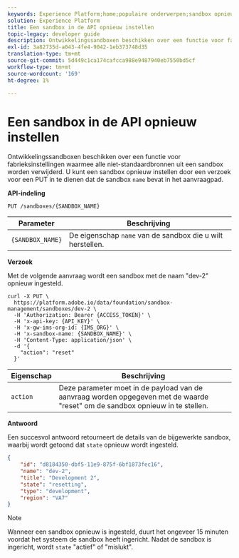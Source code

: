 ```yaml
---
keywords: Experience Platform;home;populaire onderwerpen;sandbox opnieuw instellen
solution: Experience Platform
title: Een sandbox in de API opnieuw instellen
topic-legacy: developer guide
description: Ontwikkelingssandboxen beschikken over een functie voor fabrieksinstellingen waarmee alle niet-standaardbronnen uit een sandbox worden verwijderd. U kunt een sandbox opnieuw instellen door een PUT-aanvraag in te dienen die de naam van de sandbox in het aanvraagpad bevat.
exl-id: 3a82735d-a043-4fe4-9042-1eb373748d35
translation-type: tm+mt
source-git-commit: 5d449c1ca174cafcca988e9487940eb7550bd5cf
workflow-type: tm+mt
source-wordcount: '169'
ht-degree: 1%

---
```


# Een sandbox in de API opnieuw instellen

Ontwikkelingssandboxen beschikken over een functie voor fabrieksinstellingen waarmee alle niet-standaardbronnen uit een sandbox worden verwijderd. U kunt een sandbox opnieuw instellen door een verzoek voor een PUT in te dienen dat de sandbox `name` bevat in het aanvraagpad.

**API-indeling**

```http
PUT /sandboxes/{SANDBOX_NAME}
```

| Parameter | Beschrijving |
| --- | --- |
| `{SANDBOX_NAME}` | De eigenschap `name` van de sandbox die u wilt herstellen. |

**Verzoek**

Met de volgende aanvraag wordt een sandbox met de naam &quot;dev-2&quot; opnieuw ingesteld.

```shell
curl -X PUT \
  https://platform.adobe.io/data/foundation/sandbox-management/sandboxes/dev-2 \
  -H 'Authorization: Bearer {ACCESS_TOKEN}' \
  -H 'x-api-key: {API_KEY}' \
  -H 'x-gw-ims-org-id: {IMS_ORG}' \
  -H 'x-sandbox-name: {SANDBOX_NAME}' \
  -H 'Content-Type: application/json' \
  -d '{
    "action": "reset"
  }'
```

| Eigenschap | Beschrijving |
| --- | --- |
| `action` | Deze parameter moet in de payload van de aanvraag worden opgegeven met de waarde &quot;reset&quot; om de sandbox opnieuw in te stellen. |

**Antwoord**

Een succesvol antwoord retourneert de details van de bijgewerkte sandbox, waarbij wordt getoond dat `state` opnieuw wordt ingesteld.

```json
{
    "id": "d8184350-dbf5-11e9-875f-6bf1873fec16",
    "name": "dev-2",
    "title": "Development 2",
    "state": "resetting",
    "type": "development",
    "region": "VA7"
}
```

>[!NOTE]
>
>Wanneer een sandbox opnieuw is ingesteld, duurt het ongeveer 15 minuten voordat het systeem de sandbox heeft ingericht. Nadat de sandbox is ingericht, wordt `state` &quot;actief&quot; of &quot;mislukt&quot;.
